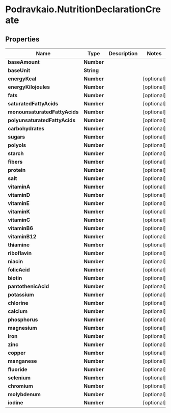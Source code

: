 # Podravkaio.NutritionDeclarationCreate

## Properties
Name | Type | Description | Notes
------------ | ------------- | ------------- | -------------
**baseAmount** | **Number** |  | 
**baseUnit** | **String** |  | 
**energyKcal** | **Number** |  | [optional] 
**energyKilojoules** | **Number** |  | [optional] 
**fats** | **Number** |  | [optional] 
**saturatedFattyAcids** | **Number** |  | [optional] 
**monounsaturatedFattyAcids** | **Number** |  | [optional] 
**polyunsaturatedFattyAcids** | **Number** |  | [optional] 
**carbohydrates** | **Number** |  | [optional] 
**sugars** | **Number** |  | [optional] 
**polyols** | **Number** |  | [optional] 
**starch** | **Number** |  | [optional] 
**fibers** | **Number** |  | [optional] 
**protein** | **Number** |  | [optional] 
**salt** | **Number** |  | [optional] 
**vitaminA** | **Number** |  | [optional] 
**vitaminD** | **Number** |  | [optional] 
**vitaminE** | **Number** |  | [optional] 
**vitaminK** | **Number** |  | [optional] 
**vitaminC** | **Number** |  | [optional] 
**vitaminB6** | **Number** |  | [optional] 
**vitaminB12** | **Number** |  | [optional] 
**thiamine** | **Number** |  | [optional] 
**riboflavin** | **Number** |  | [optional] 
**niacin** | **Number** |  | [optional] 
**folicAcid** | **Number** |  | [optional] 
**biotin** | **Number** |  | [optional] 
**pantothenicAcid** | **Number** |  | [optional] 
**potassium** | **Number** |  | [optional] 
**chlorine** | **Number** |  | [optional] 
**calcium** | **Number** |  | [optional] 
**phosphorus** | **Number** |  | [optional] 
**magnesium** | **Number** |  | [optional] 
**iron** | **Number** |  | [optional] 
**zinc** | **Number** |  | [optional] 
**copper** | **Number** |  | [optional] 
**manganese** | **Number** |  | [optional] 
**fluoride** | **Number** |  | [optional] 
**selenium** | **Number** |  | [optional] 
**chromium** | **Number** |  | [optional] 
**molybdenum** | **Number** |  | [optional] 
**iodine** | **Number** |  | [optional] 


